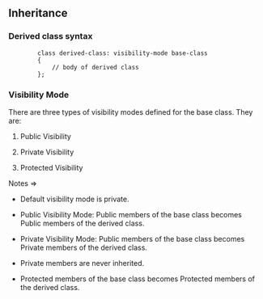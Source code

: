 ## Inheritance

### Derived class syntax

            class derived-class: visibility-mode base-class
            {
                // body of derived class
            };

 ### Visibility Mode

  There are three types of visibility modes defined for the base class. They are:

  1. Public Visibility

  2. Private Visibility

  3. Protected Visibility

Notes =>

- Default visibility mode is private.

- Public Visibility Mode: Public members of the base class becomes Public members of the derived class.

- Private Visibility Mode: Public members of the base class becomes Private members of the derived class.

- Private members are never inherited.

- Protected members of the base class becomes Protected members of the derived class.
